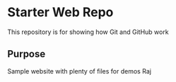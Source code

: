 # Starter Web Repo

This repository is for showing how Git and GitHub work

## Purpose

Sample website with plenty of files for demos Raj
